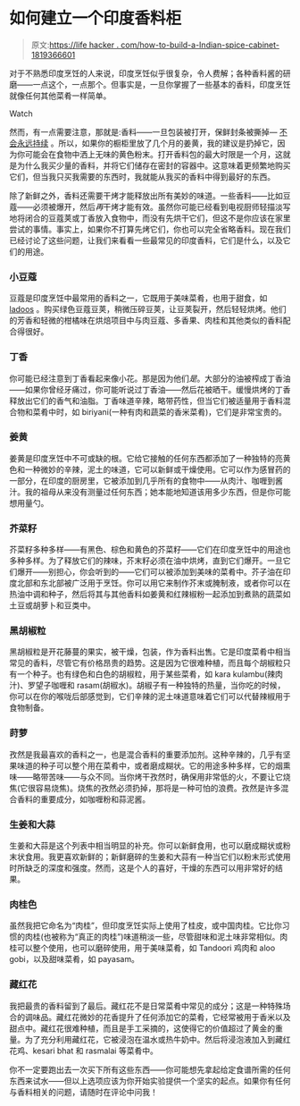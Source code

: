 # 如何建立一个印度香料柜

> 原文:[https://life hacker . com/how-to-build-a-Indian-spice-cabinet-1819366601](https://lifehacker.com/how-to-build-an-indian-spice-cabinet-1819366601)

对于不熟悉印度烹饪的人来说，印度烹饪似乎很复杂，令人费解；各种香料酱的研磨——一点这个，一点那个。但事实是，一旦你掌握了一些基本的香料，印度烹饪就像任何其他菜肴一样简单。

Watch

然而，有一点需要注意，那就是:香料——一旦包装被打开，保鲜封条被撕掉— [不会永远持续](https://lifehacker.com/this-cheat-sheet-lists-the-shelf-life-of-common-spices-1700941646) 。所以，如果你的橱柜里放了几个月的姜黄，我的建议是扔掉它，因为你可能会在食物中洒上无味的黄色粉末。打开香料包的最大时限是一个月，这就是为什么我买少量的香料，并将它们储存在密封的容器中。这意味着更频繁地购买它们，但当我只买我需要的东西时，我就能从我买的香料中得到最好的东西。

除了新鲜之外，香料还需要干烤才能释放出所有美妙的味道。一些香料——比如豆蔻——必须被爆开，然后*再*干烤才能有效。虽然你可能已经看到电视厨师轻描淡写地将闭合的豆蔻荚或丁香放入食物中，而没有先烘干它们，但这不是你应该在家里尝试的事情。事实上，如果你不打算先烤它们，你也可以完全省略香料。现在我们已经讨论了这些问题，让我们来看看一些最常见的印度香料，它们是什么，以及它们的用途。

### 小豆蔻

豆蔻是印度烹饪中最常用的香料之一，它既用于美味菜肴，也用于甜食，如 [ladoos](https://en.wikipedia.org/wiki/Laddu) 。购买绿色豆蔻豆荚，稍微压碎豆荚，让豆荚裂开，然后轻轻烘烤。他们的芳香和轻微的柑橘味在烘焙项目中与肉豆蔻、多香果、肉桂和其他类似的香料配合得很好。

### 丁香

你可能已经注意到丁香看起来像小花。那是因为他们*是*。大部分的油被榨成丁香油——如果你曾经牙痛过，你可能听说过丁香油——然后花被晒干。缓慢烘烤的丁香释放出它们的香气和油脂。丁香味道辛辣，略带药性，但当它们被适量用于香料混合物和菜肴中时，如 biriyani(一种有肉和蔬菜的香米菜肴)，它们是非常宝贵的。

### 姜黄

姜黄是印度烹饪中不可或缺的根。它给它接触的任何东西都添加了一种独特的亮黄色和一种微妙的辛辣，泥土的味道，它可以新鲜或干燥使用。它可以作为感冒药的一部分，在印度的厨房里，它被添加到几乎所有的食物中——从肉汁、咖喱到酱汁。我的祖母从来没有测量过任何东西；她本能地知道该用多少东西，但是你可能想用量勺。

### 芥菜籽

芥菜籽多种多样——有黑色、棕色和黄色的芥菜籽——它们在印度烹饪中的用途也多种多样。为了释放它们的辣味，芥末籽必须在油中烘烤，直到它们爆开。一旦它们爆开——别担心，你会听到的——它们可以被添加到美味的菜肴中。芥子油在印度北部和东北部被广泛用于烹饪。你可以用它来制作芥末或腌制液，或者你可以在热油中调和种子，然后将其与其他香料如姜黄和红辣椒粉一起添加到煮熟的蔬菜如土豆或胡萝卜和豆类中。

### 黑胡椒粒

黑胡椒粒是开花藤蔓的果实，被干燥，包装，作为香料出售。它是印度菜肴中相当常见的香料，尽管它有价格昂贵的趋势。这是因为它很难种植，而且每个胡椒粒只有一个种子。也有绿色和白色的胡椒粒，用于某些菜肴，如 kara kulambu(辣肉汁)、罗望子咖喱和 rasam(胡椒水)。胡椒子有一种独特的热量，当你吃的时候，你可以在你的喉咙后部感觉到，它们辛辣的泥土味道意味着它们可以代替辣椒用于食物制备。

### 莳萝

孜然是我最喜欢的香料之一，也是混合香料的重要添加剂。这种辛辣的，几乎有坚果味道的种子可以整个用在菜肴中，或者磨成糊状。它的用途多种多样，它的烟熏味——略带苦味——与众不同。当你烤干孜然时，确保用非常低的火，不要让它烧焦(它很容易烧焦)。烧焦的孜然必须扔掉，那将是一种可怕的浪费。孜然是许多混合香料的重要成分，如咖喱粉和蒜泥酱。

### 生姜和大蒜

生姜和大蒜是这个列表中相当明显的补充。你可以新鲜食用，也可以磨成糊状或粉末状食用。我更喜欢新鲜的；新鲜磨碎的生姜和大蒜有一种当它们以粉末形式使用时所缺乏的深度和强度。然而，这是个人的喜好，干燥的东西可以用非常好的结果。

### 肉桂色

虽然我把它命名为“肉桂”，但印度烹饪实际上使用了桂皮，或中国肉桂。它比你习惯的肉桂(也被称为“真正的肉桂”)味道稍淡一些，尽管甜味和泥土味非常相似。肉桂可以整个使用，也可以磨碎使用，用于美味菜肴，如 Tandoori 鸡肉和 aloo gobi，以及甜味菜肴，如 payasam。

### 藏红花

我把最贵的香料留到了最后。藏红花不是日常菜肴中常见的成分；这是一种特殊场合的调味品。藏红花微妙的花香提升了任何添加它的菜肴，它经常被用于香米以及甜点中。藏红花很难种植，而且是手工采摘的，这使得它的价值超过了黄金的重量。为了充分利用藏红花，它被浸泡在温水或热牛奶中。然后将浸泡液加入到藏红花鸡、kesari bhat 和 rasmalai 等菜肴中。

你不一定要跑出去一次买下所有这些东西——你可能想先拿起给定食谱所需的任何东西来试水——但以上选项应该为你开始实验提供一个坚实的起点。如果你有任何与香料相关的问题，请随时在评论中问我！